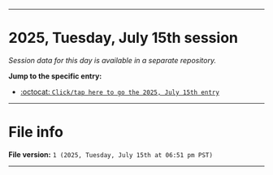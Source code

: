 
***

# 2025, Tuesday, July 15th session

_Session data for this day is available in a separate repository._

**Jump to the specific entry:**

- [:octocat: `Click/tap here to go the 2025, July 15th entry`](https://github.com/seanpm2001/SeansLifeArchive_Images_TinyTower_Y2025/tree/SeansLifeArchive_Images_TinyTower_Y2025_Main-dev/2025/07_July/15/)

***

# File info

**File version:** `1 (2025, Tuesday, July 15th at 06:51 pm PST)`

***
